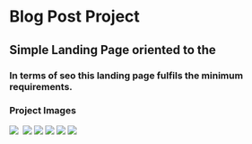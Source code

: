 # Blog Post Project

## Simple Landing Page oriented to the



### In terms of seo this landing page fulfils the minimum requirements.


### Project Images

<img src="./images">

<img>

<img src="./images">

<img src="./images">

<img src="./images">

<img src="./images">

<img src="./images">
